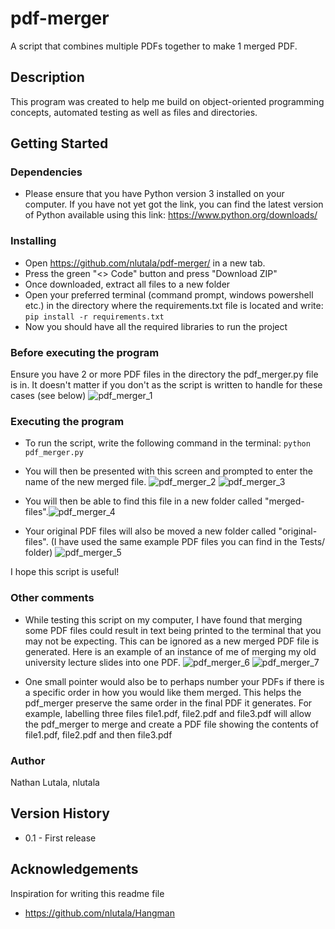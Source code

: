 # pdf-merger
A script that combines multiple PDFs together to make 1 merged PDF.

## Description
This program was created to help me build on object-oriented programming concepts, automated testing as well as files and directories.

## Getting Started
### Dependencies
* Please ensure that you have Python version 3 installed on your computer. If you have not yet got the link, you can find the latest version of Python available using this link: https://www.python.org/downloads/

### Installing
* Open https://github.com/nlutala/pdf-merger/ in a new tab.
* Press the green "<> Code" button and press "Download ZIP"
* Once downloaded, extract all files to a new folder
* Open your preferred terminal (command prompt, windows powershell etc.) in the directory where the requirements.txt file is located and write: ``` pip install -r requirements.txt ```
* Now you should have all the required libraries to run the project

### Before executing the program
Ensure you have 2 or more PDF files in the directory the pdf_merger.py file is in.
It doesn't matter if you don't as the script is written to handle for these cases (see below)
![pdf_merger_1](https://github.com/nlutala/pdf-merger/assets/87072306/2a62ba5c-cf4a-414c-a67a-d04d6a744b06)

### Executing the program
* To run the script, write the following command in the terminal: ``` python pdf_merger.py ```
* You will then be presented with this screen and prompted to enter the name of the new merged file. ![pdf_merger_2](https://github.com/nlutala/pdf-merger/assets/87072306/fcfd173f-ceb0-4a0e-a5fe-85c90f36c075) ![pdf_merger_3](https://github.com/nlutala/pdf-merger/assets/87072306/4f3978df-042c-4909-8635-1b752fae791c)

* You will then be able to find this file in a new folder called "merged-files".![pdf_merger_4](https://github.com/nlutala/pdf-merger/assets/87072306/5c18a3d0-fdc6-4eb1-981f-1ffd3c26cd15)

* Your original PDF files will also be moved a new folder called "original-files". (I have used the same example PDF files you can find in the Tests/ folder) ![pdf_merger_5](https://github.com/nlutala/pdf-merger/assets/87072306/cfea2747-e6d3-4ce7-8a6b-57f1e8d7ff1c)


I hope this script is useful!

### Other comments
* While testing this script on my computer, I have found that merging some PDF files could result in text being printed to the terminal that you may not be expecting. This can be ignored as a new merged PDF file is generated. Here is an example of an instance of me of merging my old university lecture slides into one PDF. 
![pdf_merger_6](https://github.com/nlutala/pdf-merger/assets/87072306/26b3cca5-444e-4547-942b-64bc5be479f4)
![pdf_merger_7](https://github.com/nlutala/pdf-merger/assets/87072306/1388941e-90bb-439d-89cc-2748ddd1ad54)

* One small pointer would also be to perhaps number your PDFs if there is a specific order in how you would like them merged. This helps the pdf_merger preserve the same order in the final PDF it generates. For example, labelling three files file1.pdf, file2.pdf and file3.pdf will allow the pdf_merger to merge and create a PDF file showing the contents of file1.pdf, file2.pdf and then file3.pdf

### Author
Nathan Lutala, nlutala

## Version History
* 0.1 - First release

## Acknowledgements
Inspiration for writing this readme file
* https://github.com/nlutala/Hangman


